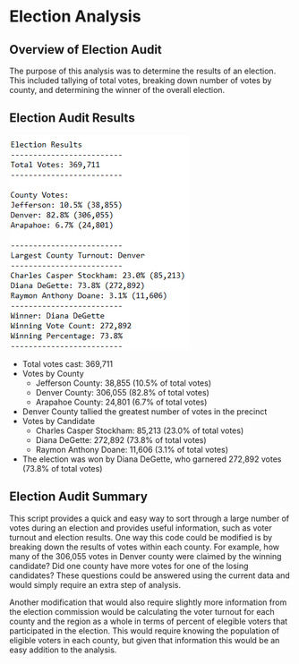 # Election Analysis

## Overview of Election Audit

The purpose of this analysis was to determine the results of an election. This included tallying of total votes, breaking down number of votes by county, and determining the winner of the overall election. 

## Election Audit Results

![results](resources/election_results.png)

- Total votes cast: 369,711
- Votes by County
	- Jefferson County: 38,855 (10.5% of total votes)
	- Denver County: 306,055 (82.8% of total votes)
	- Arapahoe County: 24,801 (6.7% of total votes)
- Denver County tallied the greatest number of votes in the precinct
- Votes by Candidate
	- Charles Casper Stockham: 85,213 (23.0% of total votes)
	- Diana DeGette: 272,892 (73.8% of total votes)
	- Raymon Anthony Doane: 11,606 (3.1% of total votes)
- The election was won by Diana DeGette, who garnered 272,892 votes (73.8% of total votes)

## Election Audit Summary

This script provides a quick and easy way to sort through a large number of votes during an election and provides useful information, such as voter turnout and election results. One way this code could be modified is by breaking down the results of votes within each county. For example, how many of the 306,055 votes in Denver county were claimed by the winning candidate? Did one county have more votes for one of the losing candidates? These questions could be answered using the current data and would simply require an extra step of analysis.

Another modification that would also require slightly more information from the election commission would be calculating the voter turnout for each county and the region as a whole in terms of percent of elegible voters that participated in the election. This would require knowing the population of eligible voters in each county, but given that information this would be an easy addition to the analysis. 
